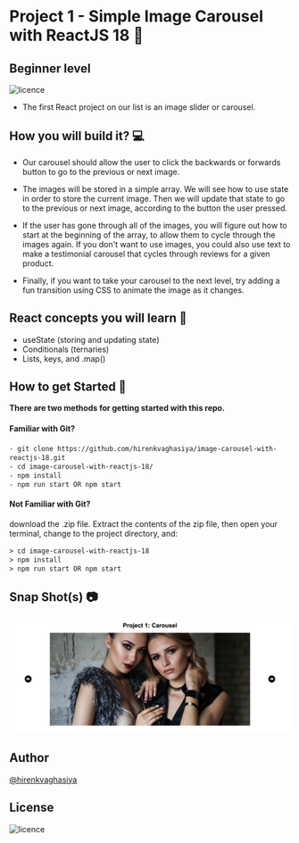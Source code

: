 # Project 1 - Simple Image Carousel with ReactJS 18 🚀
## Beginner level

![licence](https://img.shields.io/badge/licence-MIT-blue)

- The first React project on our list is an image slider or carousel.

## How you will build it? 💻
- Our carousel should allow the user to click the backwards or forwards button to go to the previous or next image.

- The images will be stored in a simple array. We will see how to use state in order to store the current image. Then we will update that state to go to the previous or next image, according to the button the user pressed.

- If the user has gone through all of the images, you will figure out how to start at the beginning of the array, to allow them to cycle through the images again. If you don't want to use images, you could also use text to make a testimonial carousel that cycles through reviews for a given product.

- Finally, if you want to take your carousel to the next level, try adding a fun transition using CSS to animate the image as it changes.

## React concepts you will learn 📝
- useState (storing and updating state)
- Conditionals (ternaries)
- Lists, keys, and .map()

## How to get Started 🚀
**There are two methods for getting started with this repo.**

#### Familiar with Git? 
```
- git clone https://github.com/hirenkvaghasiya/image-carousel-with-reactjs-18.git
- cd image-carousel-with-reactjs-18/
- npm install
- npm run start OR npm start
```

#### Not Familiar with Git?
download the .zip file. Extract the contents of the zip file, then open your terminal, change to the project directory, and:

```
> cd image-carousel-with-reactjs-18
> npm install
> npm run start OR npm start
```

## Snap Shot(s) 📷

![Alt text](public/Screenshot-001.png?raw=true "06/04/2023 - 10:23 PM GMT")

## Author

[@hirenkvaghasiya](https://github.com/hirenkvaghasiya)

## License

![licence](https://img.shields.io/badge/licence-MIT-blue)